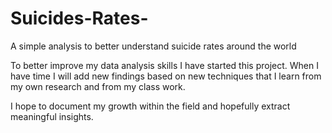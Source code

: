 # Suicides-Rates-
A simple analysis to better understand suicide rates around the world

To better improve my data analysis skills I have started this project. When I have time I will add new findings based on new techniques 
that I learn from my own research and from my class work.

I hope to document my growth within the field and hopefully extract meaningful insights.
